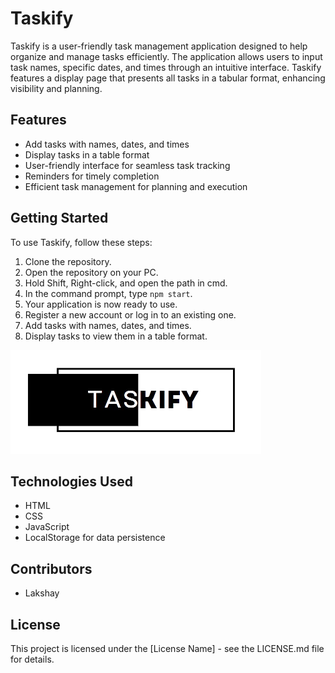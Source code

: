# Taskify

Taskify is a user-friendly task management application designed to help organize and manage tasks efficiently. The application allows users to input task names, specific dates, and times through an intuitive interface. Taskify features a display page that presents all tasks in a tabular format, enhancing visibility and planning.

## Features

- Add tasks with names, dates, and times
- Display tasks in a table format
- User-friendly interface for seamless task tracking
- Reminders for timely completion
- Efficient task management for planning and execution

## Getting Started

To use Taskify, follow these steps:

1. Clone the repository.
2. Open the repository on your PC.
3. Hold Shift, Right-click, and open the path in cmd.
4. In the command prompt, type `npm start`.
5. Your application is now ready to use.
6. Register a new account or log in to an existing one.
7. Add tasks with names, dates, and times.
8. Display tasks to view them in a table format.


![Taskify Logo](https://github.com/wtf-laksii/Taskify-Task-Schedular/blob/main/Images/logo.png)


## Technologies Used

- HTML
- CSS
- JavaScript
- LocalStorage for data persistence

## Contributors

- Lakshay

## License

This project is licensed under the [License Name] - see the LICENSE.md file for details.
